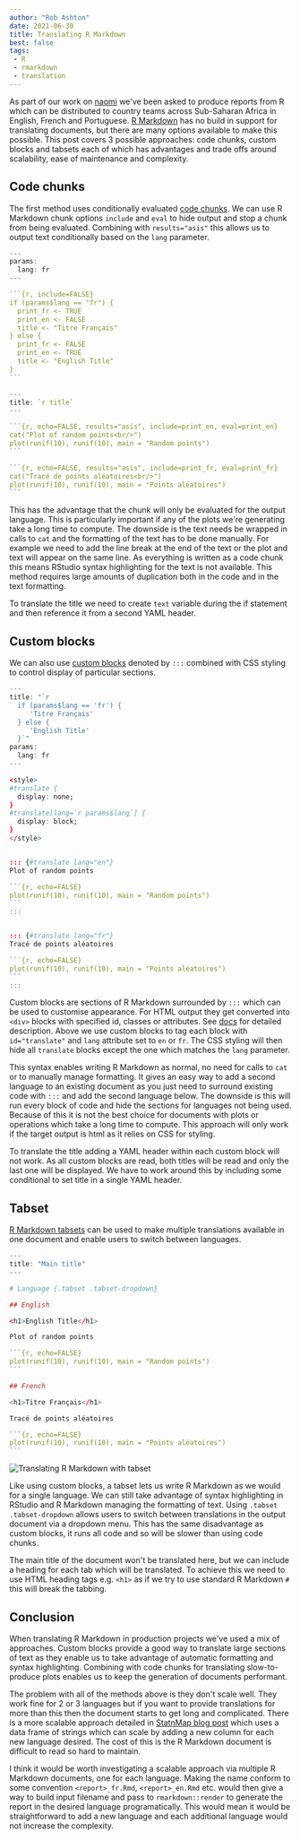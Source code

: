 ```yaml
---
author: "Rob Ashton"
date: 2021-06-30
title: Translating R Markdown
best: false
tags:
 - R
 - rmarkdown
 - translation
---
```


As part of our work on [naomi](../../projects/naomi) we've been asked to produce reports from R which can be distributed to country teams across Sub-Saharan Africa in English, French and Portuguese. [R Markdown](https://rmarkdown.rstudio.com/docs/) has no build in support for translating documents, but there are many options available to make this possible. This post covers 3 possible approaches: code chunks, custom blocks and tabsets each of which has advantages and trade offs around scalability, ease of maintenance and complexity.

## Code chunks

The first method uses conditionally evaluated [code chunks](https://bookdown.org/yihui/rmarkdown/r-code.html). We can use R Markdown chunk options `include` and `eval` to hide output and stop a chunk from being evaluated. Combining with `results="asis"` this allows us to output text conditionally based on the `lang` parameter.

````r
---
params:
  lang: fr
---

```{r, include=FALSE}
if (params$lang == "fr") {
  print_fr <- TRUE
  print_en <- FALSE
  title <- "Titre Français"
} else {
  print_fr <- FALSE
  print_en <- TRUE
  title <- "English Title"
}
```

---
title: `r title`
---

```{r, echo=FALSE, results="asis", include=print_en, eval=print_en}
cat("Plot of random points<br/>")
plot(runif(10), runif(10), main = "Random points")
```

```{r, echo=FALSE, results="asis", include=print_fr, eval=print_fr}
cat("Tracé de points aléatoires<br/>")
plot(runif(10), runif(10), main = "Points aléatoires")
```
````

This has the advantage that the chunk will only be evaluated for the output language. This is particularly important if any of the plots we're generating take a long time to compute. The downside is the text needs be wrapped in calls to `cat` and the formatting of the text has to be done manually. For example we need to add the line break at the end of the text or the plot and text will appear on the same line. As everything is written as a code chunk this means RStudio syntax highlighting for the text is not available. This method requires large amounts of duplication both in the code and in the text formatting.

To translate the title we need to create `text` variable during the if statement and then reference it from a second YAML header.

## Custom blocks

We can also use [custom blocks](https://bookdown.org/yihui/rmarkdown-cookbook/custom-blocks.html#custom-blocks) denoted by `:::` combined with CSS styling to control display of particular sections.

````r
---
title: "`r
  if (params$lang == 'fr') {
     'Titre Français'
  } else {
     'English Title'
  }`"
params:
  lang: fr
---

<style>
#translate {
  display: none;
}
#translate[lang=`r params$lang`] {
  display: block;
}
</style>


::: {#translate lang="en"}
Plot of random points

```{r, echo=FALSE}
plot(runif(10), runif(10), main = "Random points")
```
:::


::: {#translate lang="fr"}
Tracé de points aléatoires

```{r, echo=FALSE}
plot(runif(10), runif(10), main = "Points aléatoires")
```
:::
````

Custom blocks are sections of R Markdown surrounded by `:::` which can be used to customise appearance. For HTML output they get converted into `<div>` blocks with specified id, classes or attributes. See [docs](https://bookdown.org/yihui/rmarkdown-cookbook/custom-blocks.html#custom-blocks) for detailed description. Above we use custom blocks to tag each block with `id="translate"` and `lang` attribute set to `en` or `fr`. The CSS styling will then hide all `translate` blocks except the one which matches the `lang` parameter.

This syntax enables writing R Markdown as normal, no need for calls to `cat` or to manually manage formatting. It gives an easy way to add a second language to an existing document as you just need to surround existing code with `:::` and add the second language below. The downside is this will run every block of code and hide the sections for languages not being used. Because of this it is not the best choice for documents with plots or operations which take a long time to compute. This approach will only work if the target output is html as it relies on CSS for styling.

To translate the title adding a YAML header within each custom block will not work. As all custom blocks are read, both titles will be read and only the last one will be displayed. We have to work around this by including some conditional to set title in a single YAML header.

## Tabset

[R Markdown tabsets](https://bookdown.org/yihui/rmarkdown-cookbook/html-tabs.html#html-tabs) can be used to make multiple translations available in one document and enable users to switch between languages.

````r
---
title: "Main title"
---

# Language {.tabset .tabset-dropdown}

## English

<h1>English Title</h1>

Plot of random points

```{r, echo=FALSE}
plot(runif(10), runif(10), main = "Random points")
```

## French

<h1>Titre Français</h1>

Tracé de points aléatoires

```{r, echo=FALSE}
plot(runif(10), runif(10), main = "Points aléatoires")
```
````

<img src="/img/translating-rmd.gif" alt="Translating R Markdown with tabset" />

Like using custom blocks, a tabset lets us write R Markdown as we would for a single language. We can still take advantage of syntax highlighting in RStudio and R Markdown managing the formatting of text. Using `.tabset .tabset-dropdown` allows users to switch between translations in the output document via a dropdown menu. This has the same disadvantage as custom blocks, it runs all code and so will be slower than using code chunks.

The main title of the document won't be translated here, but we can include a heading for each tab which will be translated. To achieve this we need to use HTML heading tags e.g. `<h1>` as if we try to use standard R Markdown `#` this will break the tabbing.

## Conclusion

When translating R Markdown in production projects we've used a mix of approaches. Custom blocks provide a good way to translate large sections of text as they enable us to take advantage of automatic formatting and syntax highlighting. Combining with code chunks for translating slow-to-produce plots enables us to keep the generation of documents performant.

The problem with all of the methods above is they don't scale well. They work fine for 2 or 3 languages but if you want to provide translations for more than this then the document starts to get long and complicated. There is a more scalable approach detailed in [StatnMap blog post](https://statnmap.com/2017-10-06-translation-rmarkdown-documents-using-data-frame/) which uses a data frame of strings which can scale by adding a new column for each new language desired. The cost of this is the R Markdown document is difficult to read so hard to maintain.

I think it would be worth investigating a scalable approach via multiple R Markdown documents, one for each language. Making the name conform to some convention `<report>_fr.Rmd`, `<report>_en.Rmd` etc. would then give a way to build input filename and pass to `rmarkdown::render` to generate the report in the desired language programatically. This would mean it would be straightforward to add a new language and each additional language would not increase the complexity.
